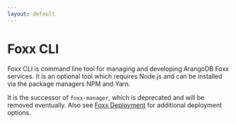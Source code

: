 ```yaml
---
layout: default
---
```

<!-- don't edit here, it's from https://@github.com/arangodb/foxx-cli.git / docs/Manual/ -->
# Foxx CLI

Foxx CLI is command line tool for managing and developing ArangoDB
Foxx services. It is an optional tool which requires Node.js and
can be installed via the package managers NPM and Yarn.

It is the successor of `foxx-manager`, which is deprecated and will be
removed eventually. Also see [Foxx Deployment](foxx-deployment.html)
for additional deployment options.
